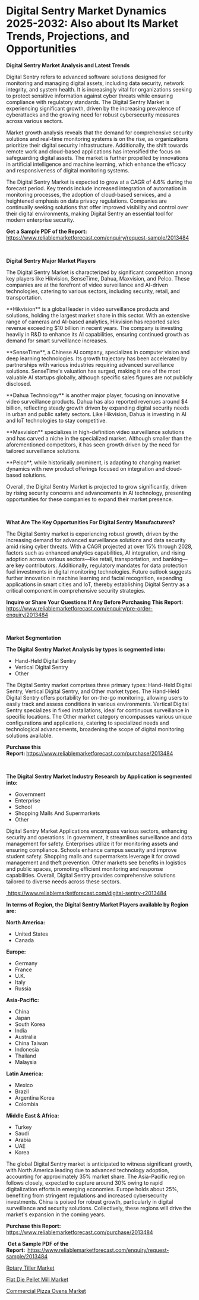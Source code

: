 <p><h1>Digital Sentry Market Dynamics 2025-2032: Also about Its Market Trends, Projections, and Opportunities</h1></p><p><strong>Digital Sentry Market Analysis and Latest Trends</strong></p>
<p><p>Digital Sentry refers to advanced software solutions designed for monitoring and managing digital assets, including data security, network integrity, and system health. It is increasingly vital for organizations seeking to protect sensitive information against cyber threats while ensuring compliance with regulatory standards. The Digital Sentry Market is experiencing significant growth, driven by the increasing prevalence of cyberattacks and the growing need for robust cybersecurity measures across various sectors.</p><p>Market growth analysis reveals that the demand for comprehensive security solutions and real-time monitoring systems is on the rise, as organizations prioritize their digital security infrastructure. Additionally, the shift towards remote work and cloud-based applications has intensified the focus on safeguarding digital assets. The market is further propelled by innovations in artificial intelligence and machine learning, which enhance the efficacy and responsiveness of digital monitoring systems.</p><p>The Digital Sentry Market is expected to grow at a CAGR of 4.6% during the forecast period. Key trends include increased integration of automation in monitoring processes, the adoption of cloud-based services, and a heightened emphasis on data privacy regulations. Companies are continually seeking solutions that offer improved visibility and control over their digital environments, making Digital Sentry an essential tool for modern enterprise security.</p></p>
<p><strong>Get a Sample PDF of the Report:&nbsp;</strong> <a href="https://www.reliablemarketforecast.com/enquiry/request-sample/2013484?utm_campaign=1134&utm_medium=2&utm_source=Github&utm_content=ia&utm_term=02032025&utm_id=digital-sentry">https://www.reliablemarketforecast.com/enquiry/request-sample/2013484</a></p>
<p>&nbsp;</p>
<p><strong>Digital Sentry Major Market Players</strong></p>
<p><p>The Digital Sentry Market is characterized by significant competition among key players like Hikvision, SenseTime, Dahua, Maxvision, and Pelco. These companies are at the forefront of video surveillance and AI-driven technologies, catering to various sectors, including security, retail, and transportation.</p><p>**Hikvision** is a global leader in video surveillance products and solutions, holding the largest market share in this sector. With an extensive range of cameras and AI-based analytics, Hikvision has reported sales revenue exceeding $10 billion in recent years. The company is investing heavily in R&D to enhance its AI capabilities, ensuring continued growth as demand for smart surveillance increases.</p><p>**SenseTime**, a Chinese AI company, specializes in computer vision and deep learning technologies. Its growth trajectory has been accelerated by partnerships with various industries requiring advanced surveillance solutions. SenseTime's valuation has surged, making it one of the most valuable AI startups globally, although specific sales figures are not publicly disclosed.</p><p>**Dahua Technology** is another major player, focusing on innovative video surveillance products. Dahua has also reported revenues around $4 billion, reflecting steady growth driven by expanding digital security needs in urban and public safety sectors. Like Hikvision, Dahua is investing in AI and IoT technologies to stay competitive.</p><p>**Maxvision** specializes in high-definition video surveillance solutions and has carved a niche in the specialized market. Although smaller than the aforementioned competitors, it has seen growth driven by the need for tailored surveillance solutions.</p><p>**Pelco**, while historically prominent, is adapting to changing market dynamics with new product offerings focused on integration and cloud-based solutions.</p><p>Overall, the Digital Sentry Market is projected to grow significantly, driven by rising security concerns and advancements in AI technology, presenting opportunities for these companies to expand their market presence.</p></p>
<p>&nbsp;</p>
<p><strong>What Are The Key Opportunities For Digital Sentry Manufacturers?</strong></p>
<p><p>The Digital Sentry market is experiencing robust growth, driven by the increasing demand for advanced surveillance solutions and data security amid rising cyber threats. With a CAGR projected at over 15% through 2028, factors such as enhanced analytics capabilities, AI integration, and rising adoption across various sectors—like retail, transportation, and banking—are key contributors. Additionally, regulatory mandates for data protection fuel investments in digital monitoring technologies. Future outlook suggests further innovation in machine learning and facial recognition, expanding applications in smart cities and IoT, thereby establishing Digital Sentry as a critical component in comprehensive security strategies.</p></p>
<p><strong>Inquire or Share Your Questions If Any Before Purchasing This Report:</strong> <a href="https://www.reliablemarketforecast.com/enquiry/pre-order-enquiry/2013484?utm_campaign=1134&utm_medium=2&utm_source=Github&utm_content=ia&utm_term=02032025&utm_id=digital-sentry">https://www.reliablemarketforecast.com/enquiry/pre-order-enquiry/2013484</a></p>
<p>&nbsp;</p>
<p><strong>Market Segmentation</strong></p>
<p><strong>The Digital Sentry Market Analysis by types is segmented into:</strong></p>
<p><ul><li>Hand-Held Digital Sentry</li><li>Vertical Digital Sentry</li><li>Other</li></ul></p>
<p><p>The Digital Sentry market comprises three primary types: Hand-Held Digital Sentry, Vertical Digital Sentry, and Other market types. The Hand-Held Digital Sentry offers portability for on-the-go monitoring, allowing users to easily track and assess conditions in various environments. Vertical Digital Sentry specializes in fixed installations, ideal for continuous surveillance in specific locations. The Other market category encompasses various unique configurations and applications, catering to specialized needs and technological advancements, broadening the scope of digital monitoring solutions available.</p></p>
<p><strong>Purchase this Report:&nbsp;</strong><a href="https://www.reliablemarketforecast.com/purchase/2013484?utm_campaign=1134&utm_medium=2&utm_source=Github&utm_content=ia&utm_term=02032025&utm_id=digital-sentry">https://www.reliablemarketforecast.com/purchase/2013484</a></p>
<p>&nbsp;</p>
<p><strong>The Digital Sentry Market Industry Research by Application is segmented into:</strong></p>
<p><ul><li>Government</li><li>Enterprise</li><li>School</li><li>Shopping Malls And Supermarkets</li><li>Other</li></ul></p>
<p><p>Digital Sentry Market Applications encompass various sectors, enhancing security and operations. In government, it streamlines surveillance and data management for safety. Enterprises utilize it for monitoring assets and ensuring compliance. Schools enhance campus security and improve student safety. Shopping malls and supermarkets leverage it for crowd management and theft prevention. Other markets see benefits in logistics and public spaces, promoting efficient monitoring and response capabilities. Overall, Digital Sentry provides comprehensive solutions tailored to diverse needs across these sectors.</p></p>
<p><a href="https://www.reliablemarketforecast.com/digital-sentry-r2013484?utm_campaign=1134&utm_medium=2&utm_source=Github&utm_content=ia&utm_term=02032025&utm_id=digital-sentry">&nbsp;https://www.reliablemarketforecast.com/digital-sentry-r2013484</a></p>
<p><strong>In terms of Region, the Digital Sentry Market Players available by Region are:</strong></p>
<p>
    <p> <strong> North America: </strong>
        <ul>
            <li>United States</li>
            <li>Canada</li>
        </ul>
        </p> 
    <p> <strong> Europe: </strong>
        <ul>
            <li>Germany</li>
            <li>France</li>
            <li>U.K.</li>
            <li>Italy</li>
            <li>Russia</li>
        </ul>
        </p> 
    <p> <strong> Asia-Pacific: </strong>
        <ul>
            <li>China</li>
            <li>Japan</li>
            <li>South Korea</li>
            <li>India</li>
            <li>Australia</li>
            <li>China Taiwan</li>
            <li>Indonesia</li>
            <li>Thailand</li>
            <li>Malaysia</li>
        </ul>
        </p> 
    <p> <strong> Latin America: </strong>
        <ul>
            <li>Mexico</li>
            <li>Brazil</li>
            <li>Argentina Korea</li>
            <li>Colombia</li>
        </ul>
        </p> 
    <p> <strong> Middle East & Africa: </strong>
        <ul>
            <li>Turkey</li>
            <li>Saudi</li>
            <li>Arabia</li>
            <li>UAE</li>
            <li>Korea</li>
        </ul>
    </p>
    </p>
<p><p>The global Digital Sentry market is anticipated to witness significant growth, with North America leading due to advanced technology adoption, accounting for approximately 35% market share. The Asia-Pacific region follows closely, expected to capture around 30% owing to rapid digitalization efforts in emerging economies. Europe holds about 25%, benefiting from stringent regulations and increased cybersecurity investments. China is poised for robust growth, particularly in digital surveillance and security solutions. Collectively, these regions will drive the market's expansion in the coming years.</p></p>
<p><strong>Purchase this Report: </strong><a href="https://www.reliablemarketforecast.com/purchase/2013484?utm_campaign=1134&utm_medium=2&utm_source=Github&utm_content=ia&utm_term=02032025&utm_id=digital-sentry">https://www.reliablemarketforecast.com/purchase/2013484</a></p>
<p>&nbsp;<strong>Get a Sample PDF of the Report:&nbsp;&nbsp;</strong><a href="https://www.reliablemarketforecast.com/enquiry/request-sample/2013484?utm_campaign=1134&utm_medium=2&utm_source=Github&utm_content=ia&utm_term=02032025&utm_id=digital-sentry">https://www.reliablemarketforecast.com/enquiry/request-sample/2013484</a></p>
<p><strong></strong></p>
<p><p><a href="https://github.com/BryceTownsendr/Market-Research-Report-List-7/blob/main/rotary-tiller-market.md?utm_campaign=1134&utm_medium=2&utm_source=Github&utm_content=ia&utm_term=02032025&utm_id=digital-sentry">Rotary Tiller Market</a></p><p><a href="https://github.com/fulceclubbs2/Market-Research-Report-List-1/blob/main/flat-die-pellet-mill-market.md?utm_campaign=1134&utm_medium=2&utm_source=Github&utm_content=ia&utm_term=02032025&utm_id=digital-sentry">Flat Die Pellet Mill Market</a></p><p><a href="https://github.com/rubiogruis0p/Market-Research-Report-List-1/blob/main/commercial-pizza-ovens-market.md?utm_campaign=1134&utm_medium=2&utm_source=Github&utm_content=ia&utm_term=02032025&utm_id=digital-sentry">Commercial Pizza Ovens Market</a></p></p>